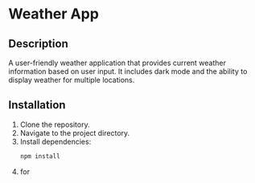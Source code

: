 # Weather App

## Description
A user-friendly weather application that provides current weather information based on user input. It includes dark mode and the ability to display weather for multiple locations.

## Installation
1. Clone the repository.
2. Navigate to the project directory.
3. Install dependencies:
   ```sh
   npm install
4. for    
